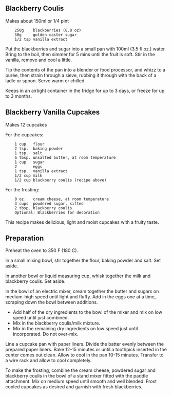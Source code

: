 
## Blackberry Coulis

Makes about 150ml or 1/4 pint
```
	250g    blackberries (8.8 oz)
	50g     golden caster sugar
	1/2 tsp vanilla extract
```

Put the blackberries and sugar into a small pan with 100ml (3.5 fl oz.) water. Bring to the boil, then simmer for 5 mins until the fruit is soft. Stir in the vanilla, remove and cool a little.

Tip the contents of the pan into a blender or food processor, and whizz to a purée, then strain through a sieve, rubbing it through with the back of a ladle or spoon. Serve warm or chilled.

Keeps in an airtight container in the fridge for up to 3 days, or freeze for up to 3 months.


## Blackberry Vanilla Cupcakes

Makes 12 cupcakes

For the cupcakes:
```
	1 cup   flour
	2 tsp.  baking powder
	1 tsp.  salt
	6 tbsp. unsalted butter, at room temperature
	1 cup   sugar
	2       eggs
	1 tsp.  vanilla extract
	1/2 cup milk
	1/2 cup blackberry coulis (recipe above)
```

For the frosting: 
```
	8 oz.   cream cheese, at room temperature
	3 cups  powdered sugar, sifted
	2 tbsp. blackberry coulis
	Optional: Blackberries for decoration
```

This recipe makes delicious, light and moist cupcakes with a fruity taste.


## Preparation

Preheat the oven to 350 F (180 C). 

In a small mixing bowl, stir together the flour, baking powder and salt. Set aside. 

In another bowl or liquid measuring cup, whisk together the milk and blackberry coulis. Set aside. 

In the bowl of an electric mixer, cream together the butter and sugars on medium-high speed until light and fluffy. Add in the eggs one at a time, scraping down the bowl between additions.

* Add half of the dry ingredients to the bowl of the mixer and mix on low speed until just combined.
* Mix in the blackberry coulis/milk mixture. 
* Mix in the remaining dry ingredients on low speed just until  incorporated. Do not over-mix. 

Line a cupcake pan with paper liners. Divide the batter evenly between the prepared paper liners. Bake 12-15 minutes or until a toothpick inserted in the center comes out clean. Allow to cool in the pan 10-15 minutes. Transfer to a wire rack and allow to cool completely.

To make the frosting, combine the cream cheese, powdered sugar and blackberry coulis in the bowl of a stand mixer fitted with the paddle attachment. Mix on medium speed until smooth and well blended. Frost cooled cupcakes as desired and garnish with fresh blackberries.



